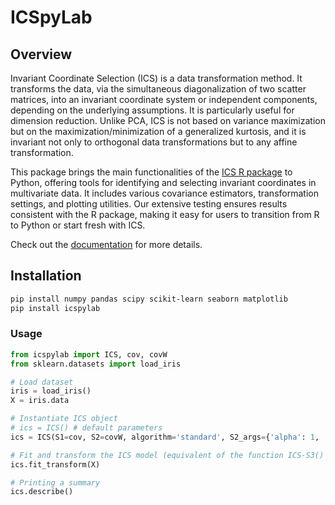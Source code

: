 # ICSpyLab

## Overview

Invariant Coordinate Selection (ICS) is a data transformation method. It transforms the data, via the simultaneous
diagonalization of two scatter matrices, into an invariant coordinate system or independent components,
depending on the underlying assumptions.
It is particularly useful for dimension reduction. Unlike PCA, ICS is not based on variance maximization but on the
maximization/minimization of a generalized kurtosis, and it is invariant not only to orthogonal data transformations but
to any affine transformation.

This package brings the main functionalities of the [ICS R package](https://cran.r-project.org/web/packages/ICS/index.html)
to Python, offering tools for identifying and selecting invariant coordinates in multivariate data.
It includes various covariance estimators, transformation settings,
and plotting utilities. Our extensive testing ensures results consistent with the R package, making it easy for users to
transition from R to Python or start fresh with ICS.

Check out the [documentation](https://icspylab.readthedocs.io/en/latest/) for more details.

## Installation

```bash
pip install numpy pandas scipy scikit-learn seaborn matplotlib 
pip install icspylab
```

### Usage

```python
from icspylab import ICS, cov, covW
from sklearn.datasets import load_iris

# Load dataset
iris = load_iris()
X = iris.data

# Instantiate ICS object
# ics = ICS() # default parameters
ics = ICS(S1=cov, S2=covW, algorithm='standard', S2_args={'alpha': 1, 'cf': 2})

# Fit and transform the ICS model (equivalent of the function ICS-S3() from the R package ICS)
ics.fit_transform(X)

# Printing a summary
ics.describe()
```
